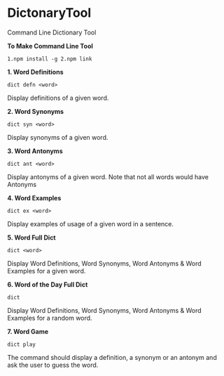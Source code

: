 # DictonaryTool

Command Line Dictionary Tool

**To Make Command Line Tool**

`1.npm install -g
 2.npm link`


**1. Word Definitions**

`dict defn <word>`

Display definitions of a given word.

  

**2. Word Synonyms**

`dict syn <word>`

Display synonyms of a given word.

  

**3. Word Antonyms**

`dict ant <word>`

Display antonyms of a given word. Note that not all words would have Antonyms
  

**4. Word Examples**

`dict ex <word>`

Display examples of usage of a given word in a sentence.

  

**5. Word Full Dict**

`dict <word>`

Display Word Definitions, Word Synonyms, Word Antonyms & Word Examples for a given word.

  

**6. Word of the Day Full Dict**

`dict`

Display Word Definitions, Word Synonyms, Word Antonyms & Word Examples for a random word.

  

**7. Word Game**

`dict play`

The command should display a definition, a synonym or an antonym and ask the user to guess the word.
